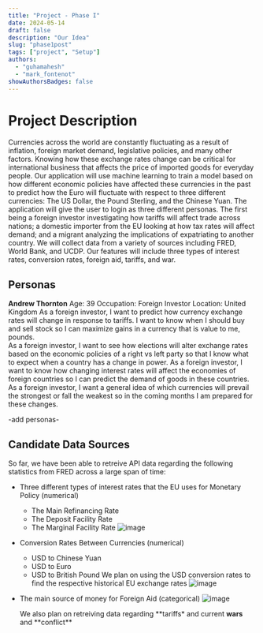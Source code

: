 ```yaml
---
title: "Project - Phase I"
date: 2024-05-14
draft: false
description: "Our Idea"
slug: "phase1post"
tags: ["project", "Setup"]
authors:
  - "guhamahesh"
  - "mark_fontenot"
showAuthorsBadges: false
---
```

# Project Description
Currencies across the world are constantly fluctuating as a result of inflation, foreign market demand, legislative policies, and many other factors. Knowing how these exchange rates change can be critical for international business that affects the price of imported goods for everyday people. Our application will use machine learning to train a model based on how different economic policies have affected these currencies in the past to predict how the Euro will fluctuate with respect to three different currencies: The US Dollar, the Pound Sterling, and the Chinese Yuan. The application will give the user to login as three different personas. The first being a foreign investor investigating how tariffs will affect trade across nations; a domestic importer from the EU looking at how tax rates will affect demand; and a migrant analyzing the implications of expatriating to another country. We will collect data from a variety of sources including FRED, World Bank, and UCDP. Our features will include three types of interest rates, conversion rates, foreign aid, tariffs, and war.

## Personas
**Andrew Thornton**
Age: 39
Occupation: Foreign Investor
Location: United Kingdom
As a foreign investor, I want to predict how currency exchange rates will change in response to tariffs. I want to know when I should buy and sell stock so I can maximize gains in a currency that is value to me, pounds.  
As a foreign investor, I want to see how elections will alter exchange rates based on the economic policies of a right vs left party so that I know what to expect when a country has a change in power.
As a foreign investor, I want to know how changing interest rates will affect the economies of foreign countries so I can predict the demand of goods in these countries.
As a foreign investor, I want a general idea of which currencies will prevail the strongest or fall the weakest so in the coming months I am prepared for these changes.

-add personas-

## Candidate Data Sources

So far, we have been able to retreive API data regarding the following statistics from FRED across a large span of time:

- Three different types of interest rates that the EU uses for Monetary Policy (numerical)
  - The Main Refinancing Rate
  - The Deposit Facility Rate
  - The Marginal Facility Rate
    ![image](https://i.ibb.co/dwTqw4V4/Screenshot-2025-05-20-at-4-16-29-PM.png)
- Conversion Rates Between Currencies (numerical)
  - USD to Chinese Yuan
  - USD to Euro
  - USD to British Pound
    We plan on using the USD conversion rates to find the respective historical EU exchange rates
    ![image](https://i.ibb.co/Pvf19JB2/Screenshot-2025-05-20-at-4-22-23-PM.png)
- The main source of money for Foreign Aid (categorical)
  ![image](https://i.ibb.co/twzFWy3K/foreign-Aid-Fin-Source.png)

  We also plan on retreiving data regarding **tariffs\* and current **wars** and **conflict\*\*
